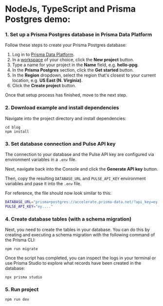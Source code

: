# NodeJs, TypeScript and Prisma Postgres demo: 

### 1. Set up a Prisma Postgres database in Prisma Data Platform

Follow these steps to create your Prisma Postgres database:

1. Log in to [Prisma Data Platform](https://console.prisma.io/).
1. In a [workspace](https://www.prisma.io/docs/platform/about#workspace) of your choice, click the **New project** button.
1. Type a name for your project in the **Name** field, e.g. **hello-ppg**.
1. In the **Prisma Postgres** section, click the **Get started** button.
1. In the **Region** dropdown, select the region that's closest to your current location, e.g. **US East (N. Virginia)**.
1. Click the **Create project** button.

Once that setup process has finished, move to the next step.

### 2. Download example and install dependencies

Navigate into the project directory and install dependencies:

```
cd blog
npm install
```

### 3. Set database connection and Pulse API key

The connection to your database and the Pulse API key are configured via environment variables in a `.env` file.

Next, navigate back into the Console and click the **Generate API key** button.

Then, copy the resulting `DATABASE_URL` and `PULSE_API_KEY` environment variables and pase it into the `.env` file.

For reference, the file should now look similar to this:

```bash
DATABASE_URL="prisma+postgres://accelerate.prisma-data.net/?api_key=ey...."
PULSE_API_KEY="ey...."
```

### 4. Create database tables (with a schema migration)

Next, you need to create the tables in your database. You can do this by creating and executing a schema migration with the following command of the Prisma CLI:

```
npm run migrate
```

Once the script has completed, you can inspect the logs in your terminal or use Prisma Studio to explore what records have been created in the database:

```
npx prisma studio
```

### 5. Run project 

```
npm run dev
```

